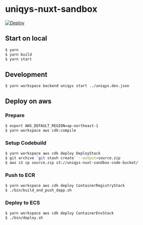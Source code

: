 # uniqys-nuxt-sandbox
[![Deploy](https://www.herokucdn.com/deploy/button.svg)](https://heroku.com/deploy)


## Start on local
```bash
$ yarn
$ yarn build
$ yarn start
```

## Development
```bash
$ yarn workspace backend uniqys start ../uniqys.dev.json
```

## Deploy on aws

### Prepare
```bash
$ export AWS_DEFAULT_REGION=ap-northeast-1
$ yarn workspace aws cdk:compile
```

### Setup Codebuild
```bash
$ yarn workspace aws cdk deploy DeployStack
$ git archive `git stash create` --output=source.zip
$ aws s3 cp source.zip s3://uniqys-nuxt-sandbox-code-bucket/
```

### Push to ECR
```bash
$ yarn workspace aws cdk deploy ContainerRegistryStack
$ ./bin/build_and_push_dapp.sh
```


### Deploy to ECS
```bash
$ yarn workspace aws cdk deploy ContainerEnvStack
$ ./bin/deploy.sh
```
